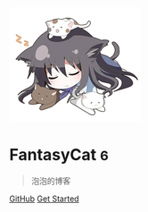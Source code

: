 <!-- _coverpage.md -->

![logo](logo.png)


# FantasyCat <small>6</small>

> 泡泡的博客


[GitHub](https://github.com/fantasycat6/blog)
[Get Started](README)
